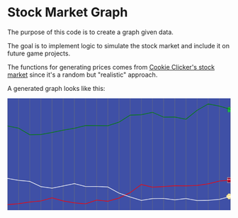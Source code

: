 # Stock Market Graph 
The purpose of this code is to create a graph given data. 

The goal is to implement logic to simulate the stock market and include it on future game projects.

The functions for generating prices comes from [Cookie Clicker's stock market](https://cookieclicker.fandom.com/wiki/Stock_Market) since it's a random but "realistic" approach.

A generated graph looks like this:

![Stock market Graph](./example-graph.png)